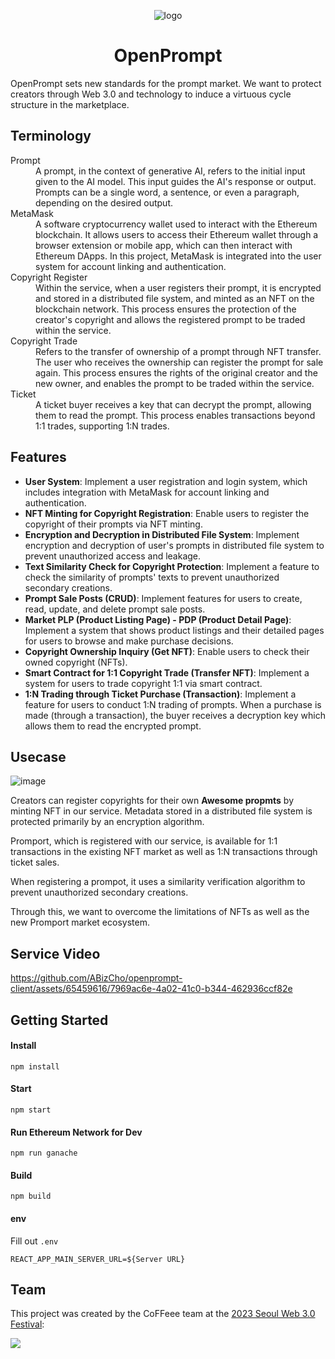 <div align='center'>

![logo](https://github.com/SWF2023-CoFFeee/openprompt-client/assets/90181028/e3f51cb5-570b-47db-8f7f-43296acfa890)

# OpenPrompt


</div>


OpenPrompt sets new standards for the prompt market. We want to protect creators through Web 3.0 and technology to induce a virtuous cycle structure in the marketplace.

## Terminology 

<dl>
  <dt>Prompt</dt>
  <dd>A prompt, in the context of generative AI, refers to the initial input given to the AI model. This input guides the AI's response or output. Prompts can be a single word, a sentence, or even a paragraph, depending on the desired output.
</dd>

 <dt>MetaMask</dt>
  <dd>A software cryptocurrency wallet used to interact with the Ethereum blockchain. It allows users to access their Ethereum wallet through a browser extension or mobile app, which can then interact with Ethereum DApps. In this project, MetaMask is integrated into the user system for account linking and authentication.</dd>

  <dt>Copyright Register</dt>
  <dd>Within the service, when a user registers their prompt, it is encrypted and stored in a distributed file system, and minted as an NFT on the blockchain network. This process ensures the protection of the creator's copyright and allows the registered prompt to be traded within the service.</dd>
  
  <dt>Copyright Trade</dt>
  <dd>Refers to the transfer of ownership of a prompt through NFT transfer. The user who receives the ownership can register the prompt for sale again. This process ensures the rights of the original creator and the new owner, and enables the prompt to be traded within the service.
</dd>

  <dt>Ticket</dt>
  <dd>A ticket buyer receives a key that can decrypt the prompt, allowing them to read the prompt. This process enables transactions beyond 1:1 trades, supporting 1:N trades.</dd>
 
 
<dl>

## Features

- **User System**: Implement a user registration and login system, which includes integration with MetaMask for account linking and authentication.
- **NFT Minting for Copyright Registration**: Enable users to register the copyright of their prompts via NFT minting.
- **Encryption and Decryption in Distributed File System**: Implement encryption and decryption of user's prompts in distributed file system to prevent unauthorized access and leakage.
- **Text Similarity Check for Copyright Protection**: Implement a feature to check the similarity of prompts' texts to prevent unauthorized secondary creations.
- **Prompt Sale Posts (CRUD)**: Implement features for users to create, read, update, and delete prompt sale posts.
- **Market PLP (Product Listing Page) - PDP (Product Detail Page)**: Implement a system that shows product listings and their detailed pages for users to browse and make purchase decisions.
- **Copyright Ownership Inquiry (Get NFT)**: Enable users to check their owned copyright (NFTs).
- **Smart Contract for 1:1 Copyright Trade (Transfer NFT)**: Implement a system for users to trade copyright 1:1 via smart contract.
- **1:N Trading through Ticket Purchase (Transaction)**: Implement a feature for users to conduct 1:N trading of prompts. When a purchase is made (through a transaction), the buyer receives a decryption key which allows them to read the encrypted prompt.


## Usecase

![image](https://github.com/SWF2023-CoFFeee/openprompt-client/assets/90181028/65aeb9c8-f0db-4aca-9ed7-74838e08353f)

Creators can register copyrights for their own **Awesome propmts** by minting NFT in our service. Metadata stored in a distributed file system is protected primarily by an encryption algorithm.

Promport, which is registered with our service, is available for 1:1 transactions in the existing NFT market as well as 1:N transactions through ticket sales.

When registering a prompot, it uses a similarity verification algorithm to prevent unauthorized secondary creations.

Through this, we want to overcome the limitations of NFTs as well as the new Promport market ecosystem.

## Service Video

https://github.com/ABizCho/openprompt-client/assets/65459616/7969ac6e-4a02-41c0-b344-462936ccf82e

## Getting Started

#### Install

```
npm install
```

#### Start

```
npm start
```

####  Run Ethereum Network for Dev 

```
npm run ganache
```

#### Build

```
npm build
```

#### env

Fill out `.env` 
```
REACT_APP_MAIN_SERVER_URL=${Server URL}
```

## Team


This project was created by the CoFFeee team at the [2023 Seoul Web 3.0 Festival](https://www.seoulweb3festival.com/):

<img src='https://github.com/SWF2023-CoFFeee/openprompt-client/assets/90181028/10559249-d872-4b24-b028-a0e09911711f'  >
